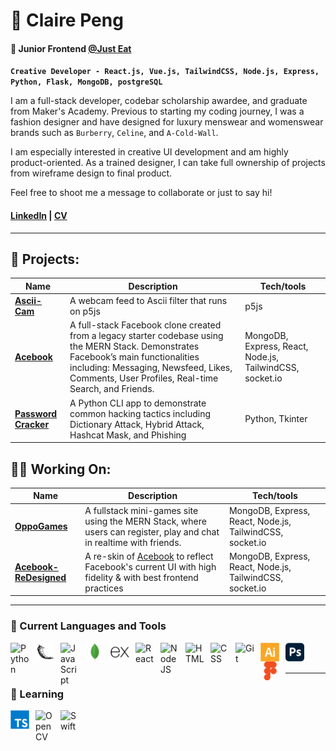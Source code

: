 # 👾 Claire Peng 

#### 💼 Junior Frontend [@Just Eat](https://www.github.com/justeat)

**`Creative Developer - React.js, Vue.js, TailwindCSS, Node.js, Express, Python, Flask, MongoDB, postgreSQL`**

I am a full-stack developer, codebar scholarship awardee, and graduate from Maker's Academy. Previous to starting my coding journey, I was a fashion designer and have designed for luxury menswear and womenswear brands such as `Burberry`, `Celine`, and `A-Cold-Wall`. 

I am especially interested in creative UI development and am highly product-oriented. As a trained designer, I can take full ownership of projects from wireframe design to final product.

Feel free to shoot me a message to collaborate or just to say hi! 


#### [LinkedIn](https://www.linkedin.com/in/pengclaire) | [CV](https://docs.google.com/document/d/1B8zYxX885AtOrHWIm3xqwomHtcX40Lzu6H8yuCL-jgw/edit?usp=sharing)


---


## 🚀 Projects:

| Name                        | Description                   | Tech/tools                  |
| ----------------------------| ----------------------------- | --------------------------- |
| [**Ascii-Cam**](https://github.com/clairep94/ascii-cam)| A webcam feed to Ascii filter that runs on p5js | p5js |
| [**Acebook**](https://github.com/clairep94/acebook-messenger)| A full-stack Facebook clone created from a legacy starter codebase using the MERN Stack. Demonstrates Facebook’s main functionalities including: Messaging, Newsfeed, Likes, Comments, User Profiles, Real-time Search, and Friends. | MongoDB, Express, React, Node.js, TailwindCSS, socket.io |
| [**Password Cracker**](https://github.com/clairep94/fauxstar_password_cracker) | A Python CLI app to demonstrate common hacking tactics including Dictionary Attack, Hybrid Attack, Hashcat Mask, and Phishing | Python, Tkinter |

## 👩‍💻 Working On:
| Name                        | Description                   | Tech/tools                  |
| ----------------------------| ----------------------------- | --------------------------- |
| [**OppoGames**](https://github.com/clairep94/oppo-games) | A fullstack mini-games site using the MERN Stack, where users can register, play and chat in realtime with friends. | MongoDB, Express, React, Node.js, TailwindCSS, socket.io |
| [**Acebook-ReDesigned**](https://github.com/clairep94/acebook) | A re-skin of [Acebook](https://github.com/clairep94/acebook-messenger) to reflect Facebook's current UI with high fidelity & with best frontend practices | MongoDB, Express, React, Node.js, TailwindCSS, socket.io |



---
### 🧰 Current Languages and Tools
<img align="left" alt="Python" width="30px" style="padding-right:10px;" src="https://cdn.jsdelivr.net/gh/devicons/devicon/icons/python/python-plain.svg" />
<img align="left" alt="Flask" width="30px" style="padding-right:10px;" src="https://github.com/devicons/devicon/blob/v2.15.1/icons/flask/flask-original.svg" />
<img align="left" alt="JavaScript" width="30px" style="padding-right:10px;" src="https://cdn.jsdelivr.net/gh/devicons/devicon/icons/javascript/javascript-plain.svg" />
<img align="left" alt="MongoDB" width="30px" style="padding-right:10px;" src="https://github.com/devicons/devicon/blob/v2.15.1/icons/mongodb/mongodb-original.svg" />
<img align="left" alt="Express" width="30px" style="padding-right:10px;" src="https://github.com/devicons/devicon/blob/v2.15.1/icons/express/express-original.svg" />
<img align="left" alt="React" width="30px" style="padding-right:10px;" src="https://cdn.jsdelivr.net/gh/devicons/devicon/icons/react/react-original.svg" />
<img align="left" alt="NodeJS" width="30px" style="padding-right:10px;" src="https://cdn.jsdelivr.net/gh/devicons/devicon/icons/nodejs/nodejs-original.svg" />
<img align="left" alt="HTML" width="30px" style="padding-right:10px;" src="https://cdn.jsdelivr.net/gh/devicons/devicon/icons/html5/html5-plain.svg" />
<img align="left" alt="CSS" width="30px" style="padding-right:10px;" src="https://cdn.jsdelivr.net/gh/devicons/devicon/icons/css3/css3-plain.svg" />
<img align="left" alt="Git" width="30px" style="padding-right:10px;" src="https://cdn.jsdelivr.net/gh/devicons/devicon/icons/git/git-original.svg" />
<img align="left" alt="Illustrator" width="30px" style="padding-right:10px;" src="https://github.com/devicons/devicon/blob/v2.15.1/icons/illustrator/illustrator-plain.svg" />
<img align="left" alt="Photoshop" width="30px" style="padding-right:10px;" src="https://github.com/devicons/devicon/blob/v2.15.1/icons/photoshop/photoshop-plain.svg" />
<img align="left" alt="Figma" width="30px" style="padding-right:10px;" src="https://github.com/devicons/devicon/blob/v2.15.1/icons/figma/figma-plain.svg" />

<br />
<br />

---
### 🧠 Learning

<img align="left" alt="Typescript" width="30px" style="padding-right:10px;" src="https://github.com/devicons/devicon/blob/v2.15.1/icons/typescript/typescript-original.svg" />
<img align="left" alt="Open CV" width="30px" style="padding-right:10px;" src="https://cdn.jsdelivr.net/gh/devicons/devicon/icons/opencv/opencv-original.svg" />
<img align="left" alt="Swift" width="30px" style="padding-right:10px;" src="https://cdn.jsdelivr.net/gh/devicons/devicon/icons/swift/swift-plain.svg" />




<!-- ### 🧰 Current Languages and Tools
<img align="left" alt="Pandas" width="30px" style="padding-right:10px;" src="https://github.com/devicons/devicon/blob/v2.15.1/icons/pandas/pandas-original.svg" />
<img align="left" alt="Numpy" width="30px" style="padding-right:10px;" src="https://github.com/devicons/devicon/blob/v2.15.1/icons/numpy/numpy-original.svg" />
<img align="left" alt="Pandas" width="30px" style="padding-right:10px;" src="https://github.com/devicons/devicon/blob/v2.15.1/icons/pandas/pandas-original.svg" />
<img align="left" alt="PyTest" width="30px" style="padding-right:10px;" src="https://github.com/devicons/devicon/blob/v2.15.1/icons/pytest/pytest-original.svg" />
<img align="left" alt="PyTorch" width="30px" style="padding-right:10px;" src="https://github.com/devicons/devicon/blob/v2.15.1/icons/pytorch/pytorch-original.svg" />
<img align="left" alt="Selenium" width="30px" style="padding-right:10px;" src="https://github.com/devicons/devicon/blob/v2.15.1/icons/selenium/selenium-original.svg" />

<br />
<br />


<!-- ### 📊 Stats -->

<!--![Forrest's GitHub stats](https://github-readme-stats.vercel.app/api?username=forrestknight&show_icons=true&theme=gruvbox)-->

<!-- ![GitHub Streak](https://streak-stats.demolab.com?user=ForrestKnight&theme=gruvbox&border_radius=4.5) -->

<!--<details>
 <summary><h3>👩‍💻 Claire's Coding Journey</h3></summary>
   -->
